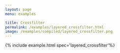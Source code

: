 ```yaml
---
layout: page
menu: examples

title: Crossfilter
permalink: /examples/layered_crossfilter.html
image: /examples/compiled/layered_crossfilter.png
---
```




{% include example.html spec='layered_crossfilter'%}

